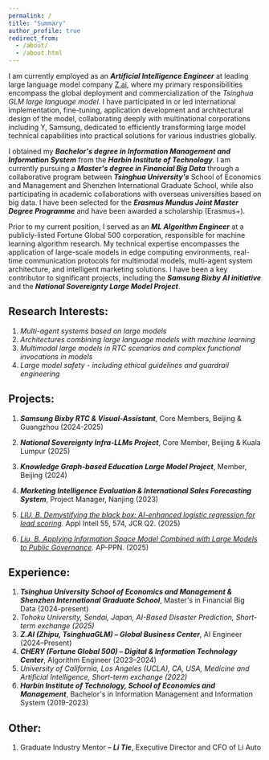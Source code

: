 ```yaml
---
permalink: /
title: "Summary"
author_profile: true
redirect_from: 
  - /about/
  - /about.html
---
```

I am currently employed as an _**Artificial Intelligence Engineer**_ at leading large language model company [Z.ai](https://z.ai), where my primary responsibilities encompass the global deployment and commercialization of the *Tsinghua GLM large language model*. I have participated in or led international implementation, fine-tuning, application development and architectural design of the model, collaborating deeply with multinational corporations including Y, Samsung, dedicated to efficiently transforming large model technical capabilities into practical solutions for various industries globally.

I obtained my _**Bachelor's degree in Information Management and Information System**_ from the _**Harbin Institute of Technology**_. I am currently pursuing a _**Master's degree in Financial Big Data**_ through a collaborative program between _**Tsinghua University's**_ School of Economics and Management and Shenzhen International Graduate School, while also participating in academic collaborations with overseas universities based on big data. I have been selected for the _**Erasmus Mundus Joint Master Degree Programme**_ and have been awarded a scholarship (Erasmus+).

Prior to my current position, I served as an _**ML Algorithm Engineer**_ at a publicly-listed Fortune Global 500 corporation, responsible for machine learning algorithm research. My technical expertise encompasses the application of large-scale models in edge computing environments, real-time communication protocols for multimodal models, multi-agent system architecture, and intelligent marketing solutions. I have been a key contributor to significant projects, including the _**Samsung Bixby AI initiative**_ and the _**National Sovereignty Large Model Project**_.

Research Interests:
------
1. _Multi-agent systems based on large models_
2. _Architectures combining large language models with machine learning_
3. _Multimodal large models in RTC scenarios and complex functional invocations in models_
4. _Large model safety - including ethical guidelines and guardrail engineering_

Projects:
------
1. _**Samsung Bixby RTC & Visual-Assistant**_, Core Members, Beijing & Guangzhou  (2024-2025)
2. _**National Sovereignty Infra-LLMs Project**_, Core Member, Beijing & Kuala Lumpur  (2025)
3. _**Knowledge Graph-based Education Large Model Project**_, Member, Beijing  (2024)
4. _**Marketing Intelligence Evaluation & International Sales Forecasting System**_, Project Manager, Nanjing  (2023)

1. _[LIU, B. Demystifying the black box: AI-enhanced logistic regression for lead scoring](https://doi.org/10.1007/s10489-025-06430-4)._ Appl Intell 55, 574, JCR Q2. (2025)
2. _[Liu, B. Applying Information Space Model Combined with Large Models to Public Governance](https://www.asiapacificppn.org)._ AP-PPN. (2025)

Experience:
------
1. _**Tsinghua University School of Economics and Management & Shenzhen International Graduate School**_, Master's in Financial Big Data (2024-present)
2. *Tohoku University, Sendai, Japan, AI-Based Disaster Prediction, Short-term exchange (2025)*
3. _**Z.AI (Zhipu, TsinghuaGLM) – Global Business Center**_, AI Engineer (2024–Present)
4. _**CHERY (Fortune Global 500) – Digital & Information Technology Center**_, Algorithm Engineer (2023–2024)
5. *University of California, Los Angeles (UCLA), CA, USA, Medicine and Artificial Intelligence, Short-term exchange (2022)*
6. _**Harbin Institute of Technology, School of Economics and Management**_, Bachelor's in Information Management and Information System (2019-2023)

Other:
------
1. Graduate Industry Mentor – _**Li Tie**_, Executive Director and CFO of Li Auto 
